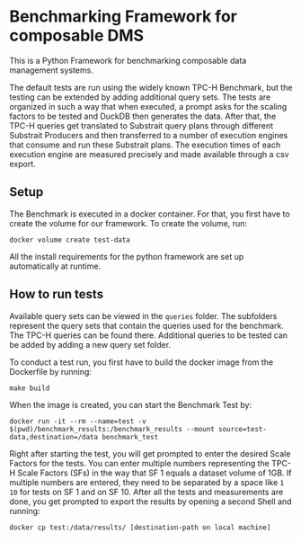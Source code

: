 # Benchmarking Framework for composable DMS

This is a Python Framework for benchmarking composable data management systems.

The default tests are run using the widely known TPC-H Benchmark, but the testing can be extended by adding additional 
query sets. The tests are organized in such a way that when executed, a prompt asks for the scaling factors to be tested 
and DuckDB then generates the data. After that, the TPC-H queries get translated to Substrait query plans 
through different Substrait Producers and then transferred to a number of execution engines that consume and run these 
Substrait plans. The execution times of each execution engine are measured precisely and made available through a csv 
export.

## Setup

The Benchmark is executed in a docker container. For that, you first have to create the volume for our framework. To 
create the volume, run:

```commandline
docker volume create test-data
```

All the install requirements for the python framework are set up automatically at runtime.

## How to run tests

Available query sets can be viewed in the `queries` folder. The subfolders represent the query sets that contain the 
queries used for the benchmark. The TPC-H queries can be found there. Additional queries to be tested can be added by 
adding a new query set folder.

To conduct a test run, you first have to build the docker image from the Dockerfile by running:

```commandline
make build
```

When the image is created, you can start the Benchmark Test by:

```commandline
docker run -it --rm --name=test -v $(pwd)/benchmark_results:/benchmark_results --mount source=test-data,destination=/data benchmark_test
```

Right after starting the test, you will get prompted to enter the desired Scale Factors for the tests. You can enter 
multiple numbers representing the TPC-H Scale Factors (SFs) in the way that SF 1 equals a dataset volume of 1GB. 
If multiple numbers are entered, they need to be separated by a space like `1 10` for tests on SF 1 and on SF 10.
After all the tests and measurements are done, you get prompted to export the results by opening a second Shell and 
running:

```commandline
docker cp test:/data/results/ [destination-path on local machine]
```
